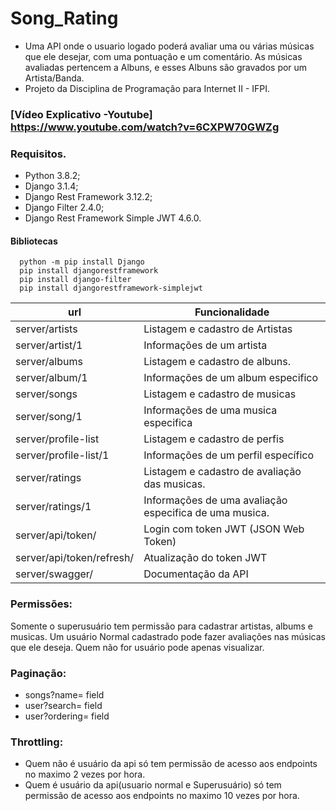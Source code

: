 # Song_Rating
- Uma API onde o usuario logado poderá avaliar uma ou várias músicas que ele desejar, com uma pontuação e um comentário. As músicas avaliadas pertencem a Albuns, e esses Albuns são gravados por um Artista/Banda. 
- Projeto da Disciplina de Programação para Internet II - IFPI.

### [Vídeo Explicativo -Youtube] https://www.youtube.com/watch?v=6CXPW70GWZg


### Requisitos.
* Python 3.8.2;
* Django 3.1.4;
* Django Rest Framework 3.12.2;
* Django Filter 2.4.0;
* Django Rest Framework Simple JWT 4.6.0.

#### Bibliotecas
```
  python -m pip install Django
  pip install djangorestframework
  pip install django-filter
  pip install djangorestframework-simplejwt
```

| url                         | Funcionalidade                                                       |
|-----------------------------|----------------------------------------------------------------------|
| server/artists            | Listagem e cadastro de Artistas                                      |
| server/artist/1           | Informações de um artista                                            |
| server/albums             | Listagem e cadastro de albuns.                                       |
| server/album/1            | Informações de um album especifico                                   |
| server/songs              | Listagem e cadastro de musicas                                       |
| server/song/1             | Informações de uma musica especifica                                 |
| server/profile-list       | Listagem e cadastro de perfis                                        |
| server/profile-list/1     | Informações de um perfil específico                                  |
| server/ratings            | Listagem e cadastro de avaliação das musicas.                        |
| server/ratings/1          | Informações de uma avaliação especifica de uma musica.               |
| server/api/token/         | Login com token JWT (JSON Web Token)                                 |
| server/api/token/refresh/ | Atualização do token JWT                                             |
| server/swagger/ 	        | Documentação da API                                                  |

### Permissões:
Somente o superusuário tem permissão para cadastrar artistas, albums e musicas. Um usuário Normal cadastrado pode fazer avaliações nas músicas que ele deseja. Quem não for usuário pode apenas visualizar. 

### Paginação:
* songs?name= field
* user?search= field
* user?ordering= field
  
### Throttling:
*  Quem não é usuário da api só tem permissão de acesso aos endpoints no maximo 2 vezes por hora. 
*  Quem é usuário da api(usuario normal e Superusuário) só tem permissão de acesso aos endpoints no maximo 10 vezes por hora.
